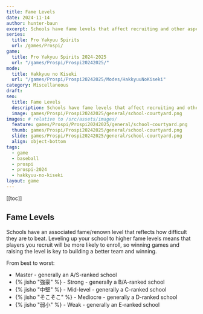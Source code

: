 ```yaml
---
title: Fame Levels
date: 2024-11-14
author: hunter-baun
excerpt: Schools have fame levels that affect recruiting and other aspects
series:
  title: Pro Yakyuu Spirits
  url: /games/Prospi/
game: 
  title: Pro Yakyuu Spirits 2024-2025
  url: "/games/Prospi/Prospi20242025/"
mode: 
  title: Hakkyuu no Kiseki
  url: "/games/Prospi/Prospi20242025/Modes/HakkyuuNoKiseki"
category: Miscellaneous
draft: 
seo:
  title: Fame Levels
  description: Schools have fame levels that affect recruiting and other aspects
  image: games/Prospi/Prospi20242025/general/school-courtyard.png
images: # relative to /src/assets/images/
  feature: games/Prospi/Prospi20242025/general/school-courtyard.png
  thumb: games/Prospi/Prospi20242025/general/school-courtyard.png
  slide: games/Prospi/Prospi20242025/general/school-courtyard.png
  align: object-bottom
tags:
  - game
  - baseball
  - prospi
  - prospi-2024
  - hakkyuu-no-kiseki
layout: game
---
```

[[toc]]
## Fame Levels

Schools have an associated fame/renown level that reflects how difficult they are to beat. Leveling up your school to higher fame levels means that players you recruit will be more likely to enroll, so winning games and raising the level is key to building a better team and winning.

From best to worst:
* Master - generally an A/S-ranked school
* {% jisho "強豪" %} - Strong - generally a B/A-ranked school
* {% jisho "中堅" %} - Mid-level - generally a C-ranked school
* {% jisho "そこそこ" %} - Mediocre - generally a D-ranked school
* {% jisho "弱小" %} - Weak - generally an E-ranked school